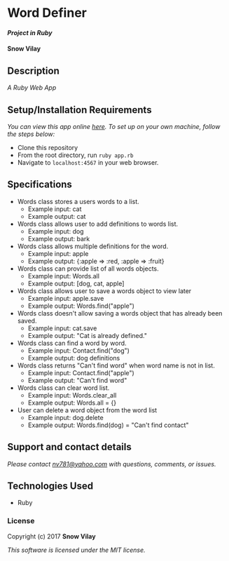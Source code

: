 # Word Definer

#### _Project in Ruby_

#### Snow Vilay

## Description

_A Ruby Web App_

## Setup/Installation Requirements

_You can view this app online [here](). To set up on your own machine, follow the steps below:_

* Clone this repository
* From the root directory, run ```ruby app.rb```
* Navigate to ```localhost:4567``` in your web browser.

## Specifications

* Words class stores a users words to a list.
  * Example input: cat
  * Example output: cat
* Words class allows user to add definitions to words list.
  * Example input: dog
  * Example output: bark
* Words class allows multiple definitions for the word.
  * Example input: apple
  * Example output: {:apple => :red, :apple => :fruit}
* Words class can provide list of all words objects.
  * Example input: Words.all
  * Example output: [dog, cat, apple]
* Words class allows user to save a words object to view later
  * Example input: apple.save
  * Example output: Words.find("apple")
* Words class doesn't allow saving a words object that has already been saved.
  * Example input: cat.save
  * Example output: "Cat is already defined."
* Words class can find a word by word.
  * Example input: Contact.find("dog")
  * Example output: dog definitions
* Words class returns "Can't find word" when word name is not in list.
  * Example input: Contact.find("apple")
  * Example output: "Can't find word"
* Words class can clear word list.
  * Example input: Words.clear_all
  * Example output: Words.all = {}
* User can delete a word object from the word list
  * Example input: dog.delete
  * Example output: Words.find(dog) = "Can't find contact"

## Support and contact details

_Please contact [nv781@yahoo.com]() with questions, comments, or issues._

## Technologies Used

* Ruby

### License

Copyright (c) 2017 **Snow Vilay**

*This software is licensed under the MIT license.*
